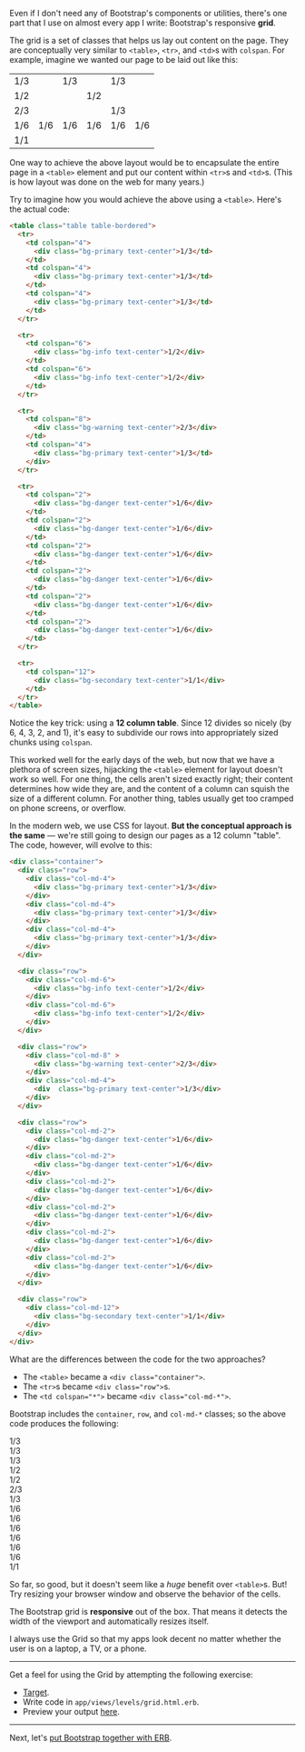 Even if I don't need any of Bootstrap's components or utilities, there's one part that I use on almost every app I write: Bootstrap's responsive **grid**.

The grid is a set of classes that helps us lay out content on the page. They are conceptually very similar to `<table>`, `<tr>`, and `<td>`s with `colspan`. For example, imagine we wanted our page to be laid out like this:

<table class="table table-bordered">
  <tr>
    <td colspan="4">
      <div  class="bg-primary text-center">1/3</td>
    </td>
    <td colspan="4">
      <div  class="bg-primary text-center">1/3</td>
    </td>
    <td colspan="4">
      <div  class="bg-primary text-center">1/3</td>
    </td>
  </tr>

  <tr>
    <td colspan="6">
      <div class="bg-info text-center">1/2</div>
    </td>
    <td colspan="6">
      <div class="bg-info text-center">1/2</div>
    </td>
  </tr>

  <tr>
    <td colspan="8">
      <div class="bg-warning text-center">2/3</div>
    </td>
    <td colspan="4">
      <div class="bg-primary text-center">1/3</td>
    </td>
  </tr>

  <tr>
    <td colspan="2">
      <div class="bg-danger text-center">1/6</div>
    </td>
    <td colspan="2">
      <div class="bg-danger text-center">1/6</div>
    </td>
    <td colspan="2">
      <div class="bg-danger text-center">1/6</div>
    </td>
    <td colspan="2">
      <div class="bg-danger text-center">1/6</div>
    </td>
    <td colspan="2">
      <div class="bg-danger text-center">1/6</div>
    </td>
    <td colspan="2">
      <div class="bg-danger text-center">1/6</div>
    </td>
  </tr>

  <tr>
    <td colspan="12">
      <div class="bg-secondary text-center">1/1</div>
    </td>
  </tr>
</table>

One way to achieve the above layout would be to encapsulate the entire page in a `<table>` element and put our content within `<tr>`s and `<td>`s. (This is how layout was done on the web for many years.)

Try to imagine how you would achieve the above using a `<table>`. Here's the actual code:

```html
<table class="table table-bordered">
  <tr>
    <td colspan="4">
      <div class="bg-primary text-center">1/3</td>
    </td>
    <td colspan="4">
      <div class="bg-primary text-center">1/3</td>
    </td>
    <td colspan="4">
      <div class="bg-primary text-center">1/3</td>
    </td>
  </tr>

  <tr>
    <td colspan="6">
      <div class="bg-info text-center">1/2</div>
    </td>
    <td colspan="6">
      <div class="bg-info text-center">1/2</div>
    </td>
  </tr>

  <tr>
    <td colspan="8">
      <div class="bg-warning text-center">2/3</div>
    </td>
    <td colspan="4">
      <div class="bg-primary text-center">1/3</td>
    </div>
  </tr>

  <tr>
    <td colspan="2">
      <div class="bg-danger text-center">1/6</div>
    </td>
    <td colspan="2">
      <div class="bg-danger text-center">1/6</div>
    </td>
    <td colspan="2">
      <div class="bg-danger text-center">1/6</div>
    </td>
    <td colspan="2">
      <div class="bg-danger text-center">1/6</div>
    </td>
    <td colspan="2">
      <div class="bg-danger text-center">1/6</div>
    </td>
    <td colspan="2">
      <div class="bg-danger text-center">1/6</div>
    </td>
  </tr>

  <tr>
    <td colspan="12">
      <div class="bg-secondary text-center">1/1</div>
    </td>
  </tr>
</table>
```

Notice the key trick: using a **12 column table**. Since 12 divides so nicely (by 6, 4, 3, 2, and 1), it's easy to subdivide our rows into appropriately sized chunks using `colspan`.

This worked well for the early days of the web, but now that we have a plethora of screen sizes, hijacking the `<table>` element for layout doesn't work so well. For one thing, the cells aren't sized exactly right; their content determines how wide they are, and the content of a column can squish the size of a different column. For another thing, tables usually get too cramped on phone screens, or overflow.

In the modern web, we use CSS for layout. **But the conceptual approach is the same** — we're still going to design our pages as a 12 column "table". The code, however, will evolve to this:

```html
<div class="container">
  <div class="row">
    <div class="col-md-4">
      <div class="bg-primary text-center">1/3</div>
    </div>
    <div class="col-md-4">
      <div class="bg-primary text-center">1/3</div>
    </div>
    <div class="col-md-4">
      <div class="bg-primary text-center">1/3</div>
    </div>
  </div>

  <div class="row">
    <div class="col-md-6">
      <div class="bg-info text-center">1/2</div>
    </div>
    <div class="col-md-6">
      <div class="bg-info text-center">1/2</div>
    </div>
  </div>

  <div class="row">
    <div class="col-md-8" >
      <div class="bg-warning text-center">2/3</div>
    </div>
    <div class="col-md-4">
      <div  class="bg-primary text-center">1/3</div>
    </div>
  </div>

  <div class="row">
    <div class="col-md-2">
      <div class="bg-danger text-center">1/6</div>
    </div>
    <div class="col-md-2">
      <div class="bg-danger text-center">1/6</div>
    </div>
    <div class="col-md-2">
      <div class="bg-danger text-center">1/6</div>
    </div>
    <div class="col-md-2">
      <div class="bg-danger text-center">1/6</div>
    </div>
    <div class="col-md-2">
      <div class="bg-danger text-center">1/6</div>
    </div>
    <div class="col-md-2">
      <div class="bg-danger text-center">1/6</div>
    </div>
  </div>

  <div class="row">
    <div class="col-md-12">
      <div class="bg-secondary text-center">1/1</div>
    </div>
  </div>
</div>
```

What are the differences between the code for the two approaches?

- The `<table>` became a `<div class="container">`.
- The `<tr>`s became `<div class="row">`s.
- The `<td colspan="*">` became `<div class="col-md-*">`.

Bootstrap includes the `container`, `row`, and `col-md-*` classes; so the above code produces the following:

<div class="container">
  <div class="row">
    <div class="col-md-4">
      <div class="bg-primary text-center">1/3</div>
    </div>
    <div class="col-md-4">
      <div class="bg-primary text-center">1/3</div>
    </div>
    <div class="col-md-4">
      <div class="bg-primary text-center">1/3</div>
    </div>
  </div>

  <div class="row">
    <div class="col-md-6">
      <div class="bg-info text-center">1/2</div>
    </div>
    <div class="col-md-6">
      <div class="bg-info text-center">1/2</div>
    </div>
  </div>

  <div class="row">
    <div class="col-md-8" >
      <div class="bg-warning text-center">2/3</div>
    </div>
    <div class="col-md-4">
      <div  class="bg-primary text-center">1/3</div>
    </div>
  </div>

  <div class="row">
    <div class="col-md-2">
      <div class="bg-danger text-center">1/6</div>
    </div>
    <div class="col-md-2">
      <div class="bg-danger text-center">1/6</div>
    </div>
    <div class="col-md-2">
      <div class="bg-danger text-center">1/6</div>
    </div>
    <div class="col-md-2">
      <div class="bg-danger text-center">1/6</div>
    </div>
    <div class="col-md-2">
      <div class="bg-danger text-center">1/6</div>
    </div>
    <div class="col-md-2">
      <div class="bg-danger text-center">1/6</div>
    </div>
  </div>

  <div class="row">
    <div class="col-md-12">
      <div class="bg-secondary text-center">1/1</div>
    </div>
  </div>
</div>

So far, so good, but it doesn't seem like a _huge_ benefit over `<table>`s. But! Try resizing your browser window and observe the behavior of the cells.

The Bootstrap grid is **responsive** out of the box. That means it detects the width of the viewport and automatically resizes itself.

I always use the Grid so that my apps look decent no matter whether the user is on a laptop, a TV, or a phone.

---

Get a feel for using the Grid by attempting the following exercise:

- <a href="/targets/grid" target="_blank">Target</a>.
- Write code in `app/views/levels/grid.html.erb`.
- Preview your output <a href="/levels/grid" target="_blank">here</a>.

---

Next, let's [put Bootstrap together with ERB](/instructions/dynamic_list_group).
